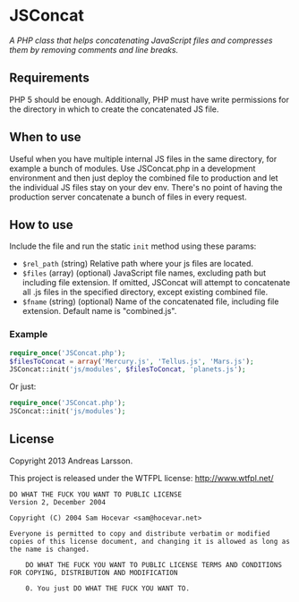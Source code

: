 JSConcat
========

*A PHP class that helps concatenating JavaScript files and compresses them by removing comments and line breaks.*

Requirements
------------
PHP 5 should be enough. Additionally, PHP must have write permissions for the directory in which to create the concatenated JS file.

When to use
-----------
Useful when you have multiple internal JS files in the same directory, for example a bunch of modules. Use JSConcat.php in a development environment and then just deploy the combined file to production and let the individual JS files stay on your dev env. There's no point of having the production server concatenate a bunch of files in every request.

How to use
----------
Include the file and run the static ```init``` method using these params:

* ```$rel_path``` (string) Relative path where your js files are located.
* ```$files``` (array) (optional) JavaScript file names, excluding path but including file extension. If omitted, JSConcat will attempt to concatenate all .js files in the specified directory, except existing combined file.
* ```$fname``` (string) (optional) Name of the concatenated file, including file extension. Default name is "combined.js".

### Example

```php
require_once('JSConcat.php');
$filesToConcat = array('Mercury.js', 'Tellus.js', 'Mars.js');
JSConcat::init('js/modules', $filesToConcat, 'planets.js');
```

Or just:

```php
require_once('JSConcat.php');
JSConcat::init('js/modules');
```


License
-------
Copyright 2013 Andreas Larsson.

This project is released under the WTFPL license: http://www.wtfpl.net/

```
DO WHAT THE FUCK YOU WANT TO PUBLIC LICENSE
Version 2, December 2004

Copyright (C) 2004 Sam Hocevar <sam@hocevar.net>

Everyone is permitted to copy and distribute verbatim or modified copies of this license document, and changing it is allowed as long as the name is changed.

	DO WHAT THE FUCK YOU WANT TO PUBLIC LICENSE TERMS AND CONDITIONS FOR COPYING, DISTRIBUTION AND MODIFICATION

	0. You just DO WHAT THE FUCK YOU WANT TO.
```
